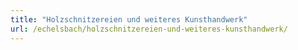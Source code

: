 ```yaml
---
title: "Holzschnitzereien und weiteres Kunsthandwerk"
url: /echelsbach/holzschnitzereien-und-weiteres-kunsthandwerk/
---
```

